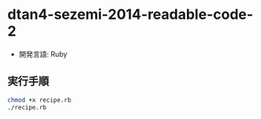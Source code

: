 # dtan4-sezemi-2014-readable-code-2
* 開発言語: Ruby

## 実行手順

```sh
chmod +x recipe.rb
./recipe.rb
```

